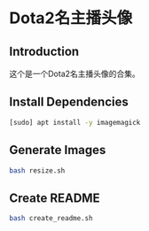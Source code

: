 # Dota2名主播头像

## Introduction

这个是一个Dota2名主播头像的合集。

## Install Dependencies

```bash
[sudo] apt install -y imagemagick
```

## Generate Images

```bash
bash resize.sh
```

## Create README

```bash
bash create_readme.sh
```

